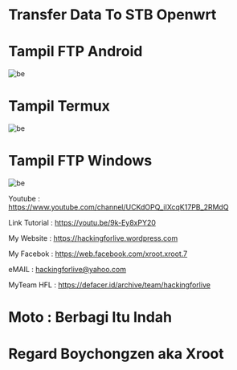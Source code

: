 # Transfer Data To STB Openwrt

# Tampil FTP Android
![be](https://raw.githubusercontent.com/boychongzen18/SFTP_Android/main/ftp.jpg)

# Tampil Termux
![be](https://raw.githubusercontent.com/boychongzen18/SFTP_Android/main/Termux01.jpg)

#  Tampil FTP Windows
![be](https://raw.githubusercontent.com/boychongzen18/SFTP_Android/main/ftp1.jpg)



 Youtube      : https://www.youtube.com/channel/UCKdOPQ_iIXcqK17PB_2RMdQ

Link Tutorial : https://youtu.be/9k-Ey8xPY20

My Website    : https://hackingforlive.wordpress.com

My Facebok    : https://web.facebook.com/xroot.xroot.7

eMAIL         : hackingforlive@yahoo.com      

MyTeam HFL    : https://defacer.id/archive/team/hackingforlive

# Moto : Berbagi Itu Indah

# Regard Boychongzen aka Xroot
